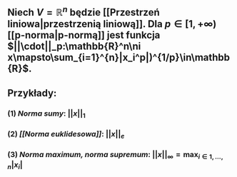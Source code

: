 ## Niech $V=\mathbb{R}^{n}$ będzie [[Przestrzeń liniowa|przestrzenią liniową]]. Dla $p \in [1,+\infty)$ [[p-norma|p-normą]] jest funkcja $||\cdot||_p:\mathbb{R}^n\ni x\mapsto\sum_{i=1}^{n}|x_i^p|)^{1/p}\in\mathbb{R}$.

## **Przykłady**:
### (1) *Norma sumy*: $||x||_1$
### (2) *[[Norma euklidesowa]]*: $||x||_e$
### (3) *Norma maximum, norma supremum*: $||x||_{\infty}=\max_{i\in{1,...,n}}|x_i|$